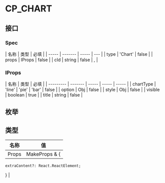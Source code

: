 # CP_CHART

## 接口

### Spec

| 名称  | 类型    | 必填  |
| ----- | ------- | ----- | --- |
| type  | 'Chart' | false |
| props | IProps  | false |
| cId   | string  | false | ,   |

### IProps

| 名称      | 类型    | 必填  |
| --------- | ------- | ----- | ----- | ----- |
| chartType | 'line'  | 'pie' | 'bar' | false |
| option    | Obj     | false |
| style     | Obj     | false |
| visible   | boolean | true  |
| title     | string  | false |

## 枚举

## 类型

| 名称  | 值                  |
| ----- | ------------------- |
| Props | MakeProps<Spec> & { |

    extraContent?: React.ReactElement;

} |
